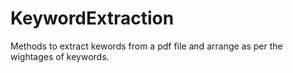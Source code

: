 # KeywordExtraction
Methods to extract kewords from a pdf file and arrange as per the wightages of keywords.
